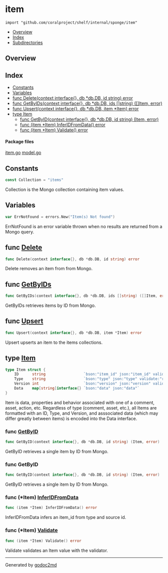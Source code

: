 

# item
`import "github.com/coralproject/shelf/internal/sponge/item"`

* [Overview](#pkg-overview)
* [Index](#pkg-index)
* [Subdirectories](#pkg-subdirectories)

## <a name="pkg-overview">Overview</a>



## <a name="pkg-index">Index</a>
* [Constants](#pkg-constants)
* [Variables](#pkg-variables)
* [func Delete(context interface{}, db *db.DB, id string) error](#Delete)
* [func GetByIDs(context interface{}, db *db.DB, ids []string) ([]Item, error)](#GetByIDs)
* [func Upsert(context interface{}, db *db.DB, item *Item) error](#Upsert)
* [type Item](#Item)
  * [func GetByID(context interface{}, db *db.DB, id string) (Item, error)](#GetByID)
  * [func (item *Item) InferIDFromData() error](#Item.InferIDFromData)
  * [func (item *Item) Validate() error](#Item.Validate)


#### <a name="pkg-files">Package files</a>
[item.go](/src/github.com/coralproject/shelf/internal/sponge/item/item.go) [model.go](/src/github.com/coralproject/shelf/internal/sponge/item/model.go) 


## <a name="pkg-constants">Constants</a>
``` go
const Collection = "items"
```
Collection is the Mongo collection containing item values.


## <a name="pkg-variables">Variables</a>
``` go
var ErrNotFound = errors.New("Item(s) Not found")
```
ErrNotFound is an error variable thrown when no results are returned from a Mongo query.



## <a name="Delete">func</a> [Delete](/src/target/item.go?s=2806:2866#L94)
``` go
func Delete(context interface{}, db *db.DB, id string) error
```
Delete removes an item from from Mongo.



## <a name="GetByIDs">func</a> [GetByIDs](/src/target/item.go?s=1961:2036#L66)
``` go
func GetByIDs(context interface{}, db *db.DB, ids []string) ([]Item, error)
```
GetByIDs retrieves items by ID from Mongo.



## <a name="Upsert">func</a> [Upsert](/src/target/item.go?s=503:564#L12)
``` go
func Upsert(context interface{}, db *db.DB, item *Item) error
```
Upsert upserts an item to the items collections.




## <a name="Item">type</a> [Item](/src/target/model.go?s=889:1231#L19)
``` go
type Item struct {
    ID      string                 `bson:"item_id" json:"item_id" validate:"required,min=1"`
    Type    string                 `bson:"type" json:"type" validate:"required,min=2"`
    Version int                    `bson:"version" json:"version" validate:"required,min=1"`
    Data    map[string]interface{} `bson:"data" json:"data"`
}
```
Item is data, properties and behavior associated with one of a comment,
asset, action, etc. Regardless of type (comment, asset, etc.), all Items
are formatted with an ID, Type, and Version, and asssociated data (which
may differ greatly between items) is encoded into the Data interface.







### <a name="GetByID">func</a> [GetByID](/src/target/item.go?s=1316:1385#L43)
``` go
func GetByID(context interface{}, db *db.DB, id string) (Item, error)
```
GetByID retrieves a single item by ID from Mongo.


### func GetByID
``` go
func GetByID(context interface{}, db *db.DB, id string) (Item, error)
```
GetByID retrieves a single item by ID from Mongo.





### <a name="Item.InferIDFromData">func</a> (\*Item) [InferIDFromData](/src/target/model.go?s=1467:1508#L36)
``` go
func (item *Item) InferIDFromData() error
```
InferIDFromData infers an item_id from type and source id.




### <a name="Item.Validate">func</a> (\*Item) [Validate](/src/target/model.go?s=1289:1323#L27)
``` go
func (item *Item) Validate() error
```
Validate validates an Item value with the validator.








- - -
Generated by [godoc2md](http://godoc.org/github.com/davecheney/godoc2md)
